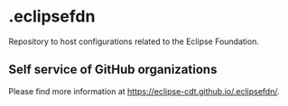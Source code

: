 # .eclipsefdn

Repository to host configurations related to the Eclipse Foundation.

## Self service of GitHub organizations

Please find more information at <https://eclipse-cdt.github.io/.eclipsefdn/>.
